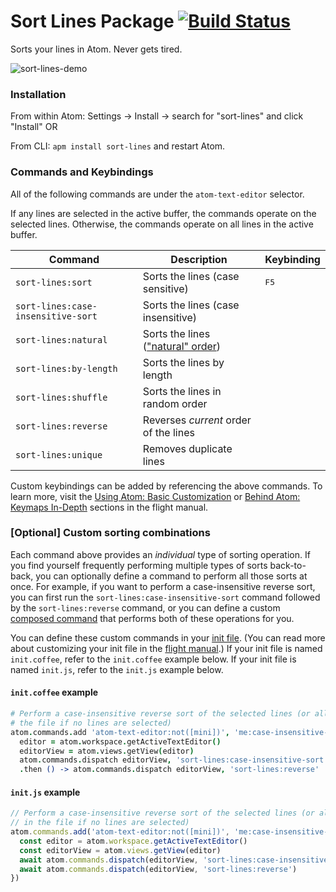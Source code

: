 # Sort Lines Package [![Build Status](https://travis-ci.org/atom/sort-lines.svg?branch=master)](https://travis-ci.org/atom/sort-lines)

Sorts your lines in Atom. Never gets tired.

![sort-lines-demo](https://f.cloud.github.com/assets/2988/1796891/85e69ff2-6a93-11e3-89ac-31927f604592.gif)

### Installation

From within Atom: Settings -> Install -> search for "sort-lines" and click "Install" OR

From CLI: `apm install sort-lines` and restart Atom.

### Commands and Keybindings

All of the following commands are under the `atom-text-editor` selector.

If any lines are selected in the active buffer, the commands operate on the selected lines. Otherwise, the commands operate on all lines in the active buffer.

|Command|Description|Keybinding|
|-------|-----------|----------|
|`sort-lines:sort`|Sorts the lines (case sensitive)|<kbd>F5</kbd>
|`sort-lines:case-insensitive-sort`|Sorts the lines (case insensitive)|
|`sort-lines:natural`|Sorts the lines (["natural" order](https://www.npmjs.com/package/javascript-natural-sort))|
|`sort-lines:by-length`|Sorts the lines by length|
|`sort-lines:shuffle`|Sorts the lines in random order|
|`sort-lines:reverse`|Reverses *current* order of the lines|
|`sort-lines:unique`|Removes duplicate lines|

Custom keybindings can be added by referencing the above commands.  To learn more, visit the [Using Atom: Basic Customization](http://flight-manual.atom.io/using-atom/sections/basic-customization/#customizing-keybindings) or [Behind Atom: Keymaps In-Depth](http://flight-manual.atom.io/behind-atom/sections/keymaps-in-depth) sections in the flight manual.

### [Optional] Custom sorting combinations

Each command above provides an *individual* type of sorting operation. If you find yourself frequently performing multiple types of sorts back-to-back, you can optionally define a command to perform all those sorts at once. For example, if you want to perform a case-insensitive reverse sort, you can first run the `sort-lines:case-insensitive-sort` command followed by the `sort-lines:reverse` command, or you can define a custom [composed command](https://blog.atom.io/2018/10/09/automate-repetitive-tasks-with-composed-commands.html) that performs both of these operations for you.

You can define these custom commands in your [init file](https://flight-manual.atom.io/hacking-atom/sections/the-init-file/#the-init-file). (You can read more about customizing your init file in the [flight manual](https://flight-manual.atom.io/hacking-atom/sections/the-init-file/#the-init-file).) If your init file is named `init.coffee`, refer to the `init.coffee` example below. If your init file is named `init.js`, refer to the `init.js` example below.

#### `init.coffee` example

```coffeescript
# Perform a case-insensitive reverse sort of the selected lines (or all lines in
# the file if no lines are selected)
atom.commands.add 'atom-text-editor:not([mini])', 'me:case-insensitive-reverse-sort', ->
  editor = atom.workspace.getActiveTextEditor()
  editorView = atom.views.getView(editor)
  atom.commands.dispatch editorView, 'sort-lines:case-insensitive-sort'
  .then () -> atom.commands.dispatch editorView, 'sort-lines:reverse'
```

#### `init.js` example

```js
// Perform a case-insensitive reverse sort of the selected lines (or all lines
// in the file if no lines are selected)
atom.commands.add('atom-text-editor:not([mini])', 'me:case-insensitive-reverse-sort', async () => {
  const editor = atom.workspace.getActiveTextEditor()
  const editorView = atom.views.getView(editor)
  await atom.commands.dispatch(editorView, 'sort-lines:case-insensitive-sort')
  await atom.commands.dispatch(editorView, 'sort-lines:reverse')
})
```
